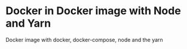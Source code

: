 # Docker in Docker image with Node and Yarn

Docker image with docker, docker-compose, node and the yarn
